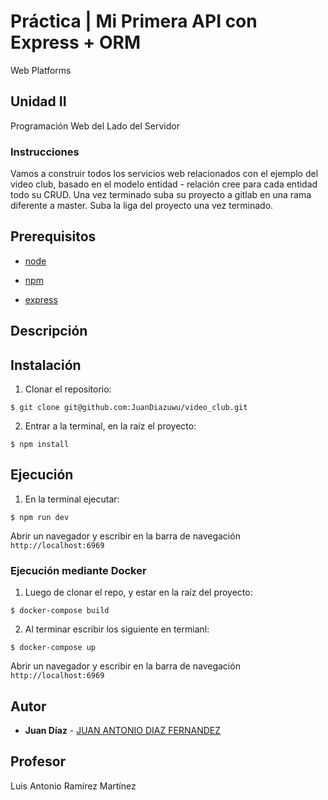 # Práctica | Mi Primera API con Express + ORM 

Web Platforms

## Unidad II

Programación Web del Lado del Servidor 

### Instrucciones

Vamos a construir todos los servicios web relacionados con el ejemplo del video club, basado en el modelo entidad - relación cree para cada entidad todo su CRUD. Una vez terminado suba su proyecto a gitlab en una rama diferente a master. Suba la liga del proyecto una vez terminado.

## Prerequisitos

- [node](https://nodejs.org/es)

- [npm](https://www.npmjs.com/)

- [express](https://expressjs.com/)

## Descripción 



## Instalación

1. Clonar el repositorio:

```
$ git clone git@github.com:JuanDiazuwu/video_club.git
```

2. Entrar a la terminal, en la raíz el proyecto:

```
$ npm install 
```

## Ejecución

1. En la terminal ejecutar:

```
$ npm run dev
```

Abrir un navegador y escribir en la barra de navegación `http://localhost:6969`

### Ejecución mediante Docker

1. Luego de clonar el repo, y estar en la raíz del proyecto:

```
$ docker-compose build
```

2. Al terminar escribir los siguiente en termianl:

```
$ docker-compose up
```

Abrir un navegador y escribir en la barra de navegación `http://localhost:6969`

## Autor

- **Juan Díaz** - [JUAN ANTONIO DIAZ FERNANDEZ](https://gitlab.com/a348637)

## Profesor

Luis Antonio Ramírez Martínez